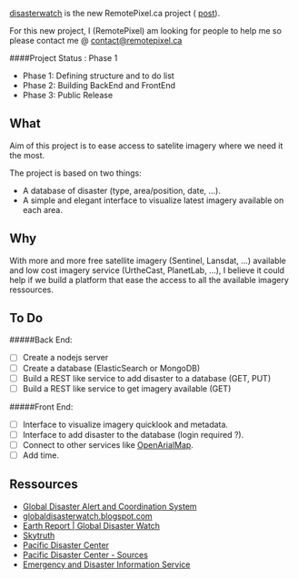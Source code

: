 

[disasterwatch](http://disasterwatch.remotepixel.ca) is the new RemotePixel.ca project ( [post](http://remotepixel.ca/blog/disasterwatch-20151231.html)).

For this new project, I (RemotePixel) am looking for people to help me so please 
contact me @ contact@remotepixel.ca

####Project Status : Phase 1

- Phase 1: Defining structure and to do list
- Phase 2: Building BackEnd and FrontEnd
- Phase 3: Public Release

What
-------

Aim of this project is to ease access to satelite imagery where we need it the most.

The project is based on two things: 
* A database of disaster (type, area/position, date, ...).
* A simple and elegant interface to visualize latest imagery available on each area.

Why
-------

With more and more free satellite imagery (Sentinel, Lansdat, ...) available
and low cost imagery service (UrtheCast, PlanetLab, ...), I believe it could 
help if we build a platform that ease the access to all the available
imagery ressources.


To Do
-------

#####Back End:
- [ ] Create a nodejs server
- [ ] Create a database (ElasticSearch or MongoDB)
- [ ] Build a REST like service to add disaster to a database (GET, PUT)
- [ ] Build a REST like service to get imagery available (GET)
  
#####Front End:
- [ ] Interface to visualize imagery quicklook and metadata.
- [ ] Interface to add disaster to the database (login required ?).
- [ ] Connect to other services like [OpenArialMap](http://openaerialmap.org).
- [ ] Add time.

Ressources
-------
- [Global Disaster Alert and Coordination System](http://www.gdacs.org)
- [globaldisasterwatch.blogspot.com](http://globaldisasterwatch.blogspot.ca)
- [Earth Report | Global Disaster Watch](https://elispiritweaver.wordpress.com)
- [Skytruth](http://skytruth.org)
- [Pacific Disaster Center](http://atlas.pdc.org/atlas/)
- [Pacific Disaster Center - Sources](http://ghin.pdc.org/ghin/catalog/search/browse/browse.page)
- [Emergency and Disaster Information Service](http://hisz.rsoe.hu)
